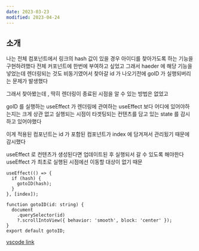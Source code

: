 ```yaml
---
date: 2023-03-23
modified: 2023-04-24
---
```


## 소개

나는 전체 컴포넌트에서 링크의 hash 값이 있을 경우 아이디를 찾아가도록 하는 기능을 구현하려했다
전체 커포넌트에 한번에 부여하고 싶었고
그래서 haeder 에 해당 기능을 넣었는데
렌더링되는 것도 비동기였어서 찾아갈 id 가 나오기전에 goID 가 실행되버리는 문제가 발생했다

그래서 찾아봤는데 , 딱히 렌더링이 종료된 시점을 알 수 있는 방법은 없었고

goID 를 실행하는 useEffect 가 렌더링에 관여하는 useEffect 보다 어디에 있어야하는지는 크게 상관 없고
실행되는 시점이 타겟팅되는 컨텐츠를 담고 있는 state 를 감시하고 있어야했다

이게 적용된 컴포넌트는 id 가 포함된 컴포넌트가 index 에 담겨져서 관리됬기 때문에 감시했다

useEffect 로 컨텐츠가 생성된다면 업데이트된 후 실행되서 갈 수 있도록 해야한다
useEffect 가 최초로 실행된 시점에선 이동할 대상이 없기 때문

```tsx
useEffect(() => {
  if (hash) {
    gotoID(hash);
  }
}, [index]);
```

```tsx
function gotoID(id: string) {
  document
    .querySelector(id)
    ?.scrollIntoView({ behavior: 'smooth', block: 'center' });
}
export default gotoID;
```

[vscode link](vscode://file/P:/Dev/react-playground/src/utils/HashLink.ts)
